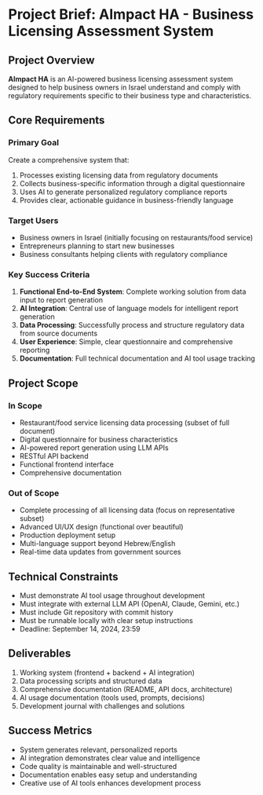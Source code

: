 # Project Brief: AImpact HA - Business Licensing Assessment System

## Project Overview
**AImpact HA** is an AI-powered business licensing assessment system designed to help business owners in Israel understand and comply with regulatory requirements specific to their business type and characteristics.

## Core Requirements

### Primary Goal
Create a comprehensive system that:
1. Processes existing licensing data from regulatory documents
2. Collects business-specific information through a digital questionnaire
3. Uses AI to generate personalized regulatory compliance reports
4. Provides clear, actionable guidance in business-friendly language

### Target Users
- Business owners in Israel (initially focusing on restaurants/food service)
- Entrepreneurs planning to start new businesses
- Business consultants helping clients with regulatory compliance

### Key Success Criteria
1. **Functional End-to-End System**: Complete working solution from data input to report generation
2. **AI Integration**: Central use of language models for intelligent report generation
3. **Data Processing**: Successfully process and structure regulatory data from source documents
4. **User Experience**: Simple, clear questionnaire and comprehensive reporting
5. **Documentation**: Full technical documentation and AI tool usage tracking

## Project Scope

### In Scope
- Restaurant/food service licensing data processing (subset of full document)
- Digital questionnaire for business characteristics
- AI-powered report generation using LLM APIs
- RESTful API backend
- Functional frontend interface
- Comprehensive documentation

### Out of Scope
- Complete processing of all licensing data (focus on representative subset)
- Advanced UI/UX design (functional over beautiful)
- Production deployment setup
- Multi-language support beyond Hebrew/English
- Real-time data updates from government sources

## Technical Constraints
- Must demonstrate AI tool usage throughout development
- Must integrate with external LLM API (OpenAI, Claude, Gemini, etc.)
- Must include Git repository with commit history
- Must be runnable locally with clear setup instructions
- Deadline: September 14, 2024, 23:59

## Deliverables
1. Working system (frontend + backend + AI integration)
2. Data processing scripts and structured data
3. Comprehensive documentation (README, API docs, architecture)
4. AI usage documentation (tools used, prompts, decisions)
5. Development journal with challenges and solutions

## Success Metrics
- System generates relevant, personalized reports
- AI integration demonstrates clear value and intelligence
- Code quality is maintainable and well-structured
- Documentation enables easy setup and understanding
- Creative use of AI tools enhances development process
